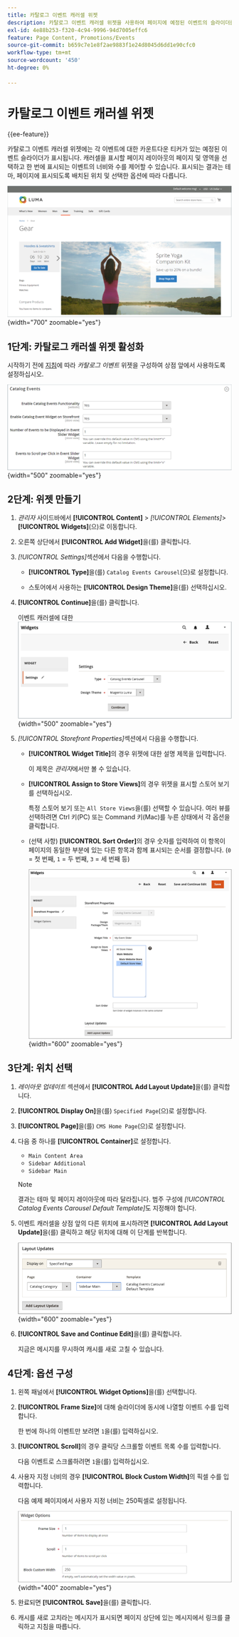 ```yaml
---
title: 카탈로그 이벤트 캐러셀 위젯
description: 카탈로그 이벤트 캐러셀 위젯을 사용하여 페이지에 예정된 이벤트의 슬라이더를 표시하는 방법에 대해 알아봅니다.
exl-id: 4e88b253-f320-4c94-9996-94d7005effc6
feature: Page Content, Promotions/Events
source-git-commit: b659c7e1e8f2ae9883f1e24d8045d6dd1e90cfc0
workflow-type: tm+mt
source-wordcount: '450'
ht-degree: 0%

---
```


# 카탈로그 이벤트 캐러셀 위젯

{{ee-feature}}

카탈로그 이벤트 캐러셀 위젯에는 각 이벤트에 대한 카운트다운 티커가 있는 예정된 이벤트 슬라이더가 표시됩니다. 캐러셀을 표시할 페이지 레이아웃의 페이지 및 영역을 선택하고 한 번에 표시되는 이벤트의 너비와 수를 제어할 수 있습니다. 표시되는 결과는 테마, 페이지에 표시되도록 배치된 위치 및 선택한 옵션에 따라 다릅니다.

![왼쪽 사이드바의 이벤트 캐러셀](./assets/storefront-event-carousel-sidebar-gear.png){width="700" zoomable="yes"}

## 1단계: 카탈로그 캐러셀 위젯 활성화

시작하기 전에 [지침](../merchandising-promotions/event-configure.md)에 따라 _카탈로그 이벤트_ 위젯을 구성하여 상점 앞에서 사용하도록 설정하십시오.

![카탈로그 이벤트 구성](./assets/config-catalog-catalog-events-1.png){width="500" zoomable="yes"}

## 2단계: 위젯 만들기

1. _관리자_ 사이드바에서 **[!UICONTROL Content]** > _[!UICONTROL Elements]_>**[!UICONTROL Widgets]**(으)로 이동합니다.

1. 오른쪽 상단에서 **[!UICONTROL Add Widget]**&#x200B;을(를) 클릭합니다.

1. _[!UICONTROL Settings]_&#x200B;섹션에서 다음을 수행합니다.

   - **[!UICONTROL Type]**&#x200B;을(를) `Catalog Events Carousel`(으)로 설정합니다.

   - 스토어에서 사용하는 **[!UICONTROL Design Theme]**&#x200B;을(를) 선택하십시오.

1. **[!UICONTROL Continue]**&#x200B;을(를) 클릭합니다.

   이벤트 캐러셀에 대한 ![위젯 설정](./assets/widget-event-carousel-settings.png){width="500" zoomable="yes"}

1. _[!UICONTROL Storefront Properties]_&#x200B;섹션에서 다음을 수행합니다.

   - **[!UICONTROL Widget Title]**&#x200B;의 경우 위젯에 대한 설명 제목을 입력합니다.

     이 제목은 _관리자_&#x200B;에서만 볼 수 있습니다.

   - **[!UICONTROL Assign to Store Views]**&#x200B;의 경우 위젯을 표시할 스토어 보기를 선택하십시오.

     특정 스토어 보기 또는 `All Store Views`을(를) 선택할 수 있습니다. 여러 뷰를 선택하려면 Ctrl 키(PC) 또는 Command 키(Mac)를 누른 상태에서 각 옵션을 클릭합니다.

   - (선택 사항) **[!UICONTROL Sort Order]**&#x200B;의 경우 숫자를 입력하여 이 항목이 페이지의 동일한 부분에 있는 다른 항목과 함께 표시되는 순서를 결정합니다. (`0` = 첫 번째, `1` = 두 번째, `3` = 세 번째 등)

     ![Widget storefront 속성](./assets/widget-event-carousel-storefront-properties.png){width="600" zoomable="yes"}

## 3단계: 위치 선택

1. _레이아웃 업데이트_ 섹션에서 **[!UICONTROL Add Layout Update]**&#x200B;을(를) 클릭합니다.

1. **[!UICONTROL Display On]**&#x200B;을(를) `Specified Page`(으)로 설정합니다.

1. **[!UICONTROL Page]**&#x200B;을(를) `CMS Home Page`(으)로 설정합니다.

1. 다음 중 하나를 **[!UICONTROL Container]**&#x200B;로 설정합니다.

   - `Main Content Area`
   - `Sidebar Additional`
   - `Sidebar Main`

   >[!NOTE]
   >
   >결과는 테마 및 페이지 레이아웃에 따라 달라집니다. 범주 구성에 _[!UICONTROL Catalog Events Carousel Default Template]_&#x200B;도 지정해야 합니다.

1. 이벤트 캐러셀을 상점 앞의 다른 위치에 표시하려면 **[!UICONTROL Add Layout Update]**&#x200B;을(를) 클릭하고 해당 위치에 대해 이 단계를 반복합니다.

   ![레이아웃 업데이트](./assets/widget-event-carousel-layout-updates-catalog-category-sidebar.png){width="600" zoomable="yes"}

1. **[!UICONTROL Save and Continue Edit]**&#x200B;을(를) 클릭합니다.

   지금은 메시지를 무시하여 캐시를 새로 고칠 수 있습니다.

## 4단계: 옵션 구성

1. 왼쪽 패널에서 **[!UICONTROL Widget Options]**&#x200B;을(를) 선택합니다.

1. **[!UICONTROL Frame Size]**&#x200B;에 대해 슬라이더에 동시에 나열할 이벤트 수를 입력합니다.

   한 번에 하나의 이벤트만 보려면 `1`을(를) 입력하십시오.

1. **[!UICONTROL Scroll]**&#x200B;의 경우 클릭당 스크롤할 이벤트 목록 수를 입력합니다.

   다음 이벤트로 스크롤하려면 `1`을(를) 입력하십시오.

1. 사용자 지정 너비의 경우 **[!UICONTROL Block Custom Width]**&#x200B;의 픽셀 수를 입력합니다.

   다음 예제 페이지에서 사용자 지정 너비는 250픽셀로 설정됩니다.

   ![사용자 지정 너비 위젯 옵션](./assets/widget-options-custom-width.png){width="400" zoomable="yes"}

1. 완료되면 **[!UICONTROL Save]**&#x200B;을(를) 클릭합니다.

1. 캐시를 새로 고치라는 메시지가 표시되면 페이지 상단에 있는 메시지에서 링크를 클릭하고 지침을 따릅니다.
